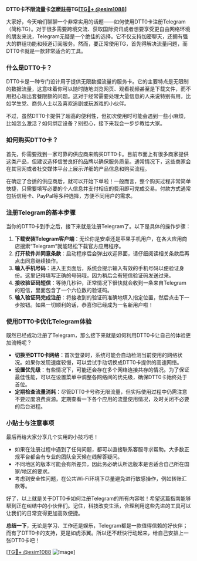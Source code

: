 **DTT0卡不限流量卡怎麽註冊TG[[TG💪+ @esim1088](https://t.me/s/esim1088)]**

大家好，今天咱们聊聊一个非常实用的话题——如何使用DTT0卡注册Telegram（简称TG）。对于很多需要跨境交流、获取国际资讯或者想要享受更自由网络环境的朋友来说，Telegram无疑是一个绝佳的选择。它不仅支持加密聊天，还拥有强大的群组功能和频道订阅服务。然而，要正常使用TG，首先得解决流量问题，而DTT0卡就是一款非常适合的工具。

### 什么是DTT0卡？

DTT0卡是一种专门设计用于提供无限数据流量的服务卡。它的主要特点是无限制的数据流量，这意味着你可以随时随地浏览网页、观看视频甚至是下载文件，而不用担心超出套餐限额的问题。这对于经常需要处理大量信息的人来说特别有用，比如学生党、商务人士以及喜欢追剧或玩游戏的小伙伴。

不过，虽然DTT0卡提供了超高的便利性，但初次使用时可能会遇到一些小麻烦，比如怎么激活？如何绑定设备？别担心，接下来我会一步步教给大家。

### 如何购买DTT0卡？

首先，你需要找到一家可靠的供应商来购买DTT0卡。目前市面上有很多商家提供这类产品，但建议选择信誉良好的品牌以确保服务质量。通常情况下，这些商家会在其官网或者社交媒体平台上展示详细的产品信息和购买流程。

在确定了合适的供应商后，就可以开始下单啦！一般而言，整个购买过程非常简单快捷，只需要填写必要的个人信息并支付相应的费用即可完成交易。付款方式通常包括信用卡、PayPal等多种选择，方便不同用户的需求。

### 注册Telegram的基本步骤

当你的DTT0卡到手之后，接下来就是注册Telegram了。以下是具体的操作步骤：

1. **下载安装Telegram客户端**：无论你是安卓还是苹果手机用户，在各大应用商店搜索“Telegram”就能轻松下载官方应用程序。
2. **打开软件并同意条款**：启动程序后会弹出欢迎界面，请仔细阅读相关条款后再点击同意继续操作。
3. **输入手机号码**：进入主页面后，系统会提示输入有效的手机号码以便验证身份。这里记得填写正确的号码哦，因为稍后会有短信验证码发送过来。
4. **接收验证码短信**：等待几秒钟，正常情况下很快就会收到一条来自Telegram的短信，里面包含了一个六位数的验证码。
5. **输入验证码完成注册**：将接收到的验证码准确地填入指定位置，然后点击下一步按钮。如果一切顺利的话，恭喜你已经成为一名新用户啦！

### 使用DTT0卡优化Telegram体验

既然已经成功注册了Telegram，那么接下来就是如何利用DTT0卡让自己的体验更加流畅呢？

- **切换至DTT0卡网络**：首次登录时，系统可能会自动检测当前使用的网络状况。如果你发现速度较慢，可以尝试手动切换成DTT0卡提供的高速网络。
- **设置优先级**：有些情况下，可能还会存在多个网络连接共存的情况。为了保证最佳性能，可以在设置菜单中调整各网络间的优先级，确保DTT0卡始终处于首位。
- **定期检查流量消耗**：尽管DTT0卡号称无限流量，但实际使用过程中仍需注意不要过度浪费资源。定期查看一下各个应用的流量使用情况，及时关闭不必要的后台进程。

### 小贴士与注意事项

最后再给大家分享几个实用的小技巧吧！

- 如果在注册过程中遇到了任何问题，都可以直接联系客服寻求帮助。大多数正规平台都会有专业的团队全天候在线解答疑问。
- 不同地区的版本可能会有所差异，因此务必确认所选版本是否适合自己所在国家/地区的要求。
- 考虑到安全性问题，在公共Wi-Fi环境下尽量避免进行敏感操作，例如转账汇款等。

好了，以上就是关于DTT0卡如何注册Telegram的所有内容啦！希望这篇指南能够帮到正在纠结中的小伙伴们。记住，科技改变生活，合理利用这些先进的工具可以让我们的日常变得更加高效便捷。

**总结一下**，无论是学习、工作还是娱乐，Telegram都是一款值得信赖的好伙伴；而有了DTT0卡的支持，更是如虎添翼。所以还不赶快行动起来，给自己安排上一张DTT0卡吧！

[[TG💪+ @esim1088](https://t.me/s/esim1088) ![Image](https://i.postimg.cc/4NQfJmqS/Snipaste-2025-05-13-00-14-12.png)]